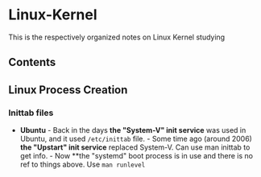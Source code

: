 # Linux-Kernel
This is the respectively organized notes on Linux Kernel studying

## Contents



## Linux Process Creation

### Inittab files
- **Ubuntu**
        - Back in the days **the "System-V" init service** was used in Ubuntu, and it used `/etc/inittab` file.
        - Some time ago (around 2006) **the "Upstart" init service** replaced System-V. Can use man inittab to get info.        - Now **the "systemd" boot process is in use and there is no ref to things above. Use `man runlevel`

